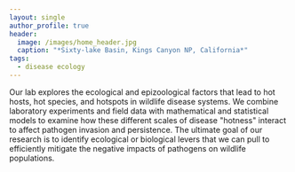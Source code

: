 ```yaml
---
layout: single
author_profile: true
header:
  image: /images/home_header.jpg
  caption: "*Sixty-lake Basin, Kings Canyon NP, California*"
tags:
  - disease ecology
---
```




Our lab explores the ecological and epizoological factors that lead to hot hosts, hot species, and hotspots in wildlife disease systems. We combine laboratory experiments and field data with mathematical and statistical models to examine how these different scales of disease "hotness" interact to affect pathogen invasion and persistence. The ultimate goal of our research is to identify ecological or biological levers that we can pull to efficiently mitigate the negative impacts of pathogens on wildlife populations.

<!-- While our work spans multiple disease systems, a focal system of our lab is the disease chytridiomycosis and its individual, population, and community effects on amphibians.  Read

 -->

<!-- ### Diversity in STEM Fields



### Quick Links
 -->